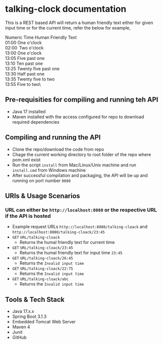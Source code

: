 # talking-clock documentation
This is a REST based API will return a human friendly text either for given input time or for the current time, refer the below for example,

Numeric Time     Human Friendly Text\
01:00            One o'clock\
02:00            Two o'clock\
13:00            One o'clock\
13:05            Five past one\
13:10            Ten past one\
13:25            Twenty five past one\
13:30            Half past one\
13:35            Twenty five to two\
13:55            Five to two\

## Pre-requisities for compiling and running teh API
* Java 17 installed
* Maven installed with the access configured for repo to download required dependencies

## Compiling and running the API
* Clone the repo/download the code from repo
* Chage the current working directory to root folder of the repo where pom.xml exist
* Run the script `install` from Mac/Linux/Unix machine and run `install.cmd` from Windows machine
* After successful compilation and packaging, the API will be up and running on port number `8080` 

## URIs & Usage Scenarios
### URL can either be `http://localhost:8080` or the respective URL if the API is hosted
* Example request URLs `http://localhost:8080/talking-cloack` and `http://localhost:8080/talking-cloack/23:45`
* `GET` `URL/talking-cloack`
  * Returns the humal friendly text for current time
* `GET` `URL/talking-cloack/23:45`
  * Returns the humal friendly text for input time `23:45`
* `GET` `URL/talking-cloack/26:45`
  * Returns the `Invalid input time`
* `GET` `URL/talking-cloack/22:75`
  * Returns the `Invalid input time`
* `GET` `URL/talking-cloack/abc`
  * Returns the `Invalid input time`


## Tools & Tech Stack
* Java 17.x.x
* Spring Boot 3.1.3
* Embedded Tomcat Web Server
* Maven 4
* Junit
* GitHub
